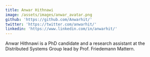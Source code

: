```yaml
---
title: Anwar Hithnawi
image: /assets/images/anwar_avatar.png
github: 'https://github.com/Anwarhit/'
twitter: 'https://twitter.com/anwarhit/'
linkedin: 'https://www.linkedin.com/in/anwarhit/'
---
```


Anwar Hithnawi is a PhD candidate and a research assistant at the Distributed Systems Group lead by Prof. Friedemann Mattern.